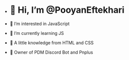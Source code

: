 - <h1> 👋 Hi, I’m @PooyanEftekhari </h1>
- <p> 👀 I’m interested in JavaScript </p>
- <p> 🌱 I’m currently learning JS</p>
- <p> 🤏 A little knowledge from HTML and CSS
- <p> 👑 Owner of PDM Discord Bot and Pnplus
